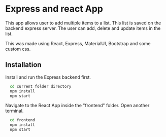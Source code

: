 
# Express and react App
This app allows  user to add multiple items to a list.
This list is saved on the backend express server.
The user can add, delete and update items in the list.

This was made using React, Express, MaterialUI, Bootstrap and some custom css.




## Installation
Install and run the Express backend first.
```bash
  cd current folder directory
  npm install
  npm start 
```

Navigate to the React App inside the "frontend" folder.
Open another terminal.
```bash
  cd frontend
  npm install
  npm start 
```
    